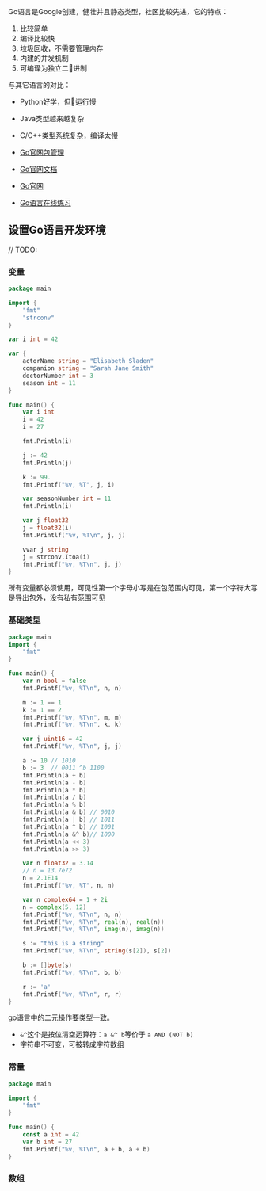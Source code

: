 Go语言是Google创建，健壮并且静态类型，社区比较先进，它的特点：

1. 比较简单
2. 编译比较快
3. 垃圾回收，不需要管理内存
4. 内建的并发机制
5. 可编译为独立二进制

与其它语言的对比：

- Python好学，但运行慢
- Java类型越来越复杂
- C/C++类型系统复杂，编译太慢

- [Go官网包管理](https://golang.org/pkg/)
- [Go官网文档](https://golang.org/doc/)
- [Go官网](https://golang.org/#)
- [Go语言在线练习](https://play.golang.com)

## 设置Go语言开发环境

// TODO:

### 变量

```go
package main

import {
    "fmt"
    "strconv"
}

var i int = 42

var {
    actorName string = "Elisabeth Sladen"
    companion string = "Sarah Jane Smith"
    doctorNumber int = 3
    season int = 11
}

func main() {
    var i int
    i = 42
    i = 27

    fmt.Println(i)

    j := 42
    fmt.Println(j)

    k := 99.
    fmt.Printf("%v, %T", j, i)

    var seasonNumber int = 11
    fmt.Println(i)

    var j float32
    j = float32(i)
    fmt.Printlf("%v, %T\n", j, j)

    vvar j string
    j = strconv.Itoa(i)
    fmt.Printf("%v, %T\n", j, j)
}
```

所有变量都必须使用，可见性第一个字母小写是在包范围内可见，第一个字符大写是导出包外，没有私有范围可见

### 基础类型

```go
package main
import {
    "fmt"
}

func main() {
    var n bool = false
    fmt.Printf("%v, %T\n", n, n)

    m := 1 == 1
    k := 1 == 2
    fmt.Printf("%v, %T\n", m, m)
    fmt.Printf("%v, %T\n", k, k)

    var j uint16 = 42
    fmt.Printf("%v, %T\n", j, j)

    a := 10 // 1010
    b := 3  // 0011 ^b 1100
    fmt.Println(a + b)
    fmt.Println(a - b)
    fmt.Println(a * b)
    fmt.Println(a / b)
    fmt.Println(a % b)
    fmt.Println(a & b) // 0010
    fmt.Println(a | b) // 1011
    fmt.Println(a ^ b) // 1001
    fmt.Println(a &^ b)// 1000
    fmt.Println(a << 3)
    fmt.Println(a >> 3)

    var n float32 = 3.14
    // n = 13.7e72
    n = 2.1E14
    fmt.Printf("%v, %T", n, n)

    var n complex64 = 1 + 2i
    n = complex(5, 12)
    fmt.Printf("%v, %T\n", n, n)
    fmt.Printf("%v, %T\n", real(n), real(n))
    fmt.Printf("%v, %T\n", imag(n), imag(n))

    s := "this is a string"
    fmt.Printf("%v, %T\n", string(s[2]), s[2])

    b := []byte(s)
    fmt.Printf("%v, %T\n", b, b)

    r := 'a'
    fmt.Printf("%v, %T\n", r, r)
}
```

go语言中的二元操作要类型一致。

- `&^`这个是按位清空运算符：`a &^ b`等价于 `a AND (NOT b)`
- 字符串不可变，可被转成字符数组

### 常量

```go
package main

import {
    "fmt"
}

func main() {
    const a int = 42
    var b int = 27
    fmt.Printf("%v, %T\n", a + b, a + b)
}
```

### 数组

```kotlin

```